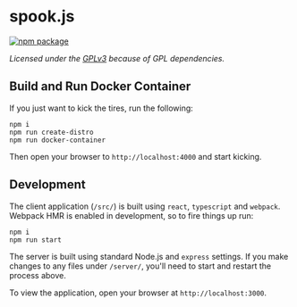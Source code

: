 # spook.js

[![npm package](https://nodei.co/npm/spook.js.png?downloads=true&downloadRank=true&stars=true)](https://nodei.co/npm/spook.js/)

*Licensed under the [GPLv3](https://github.com/arthurakay/spook.js/blob/master/LICENSE.md) because of GPL dependencies.*

## Build and Run Docker Container

If you just want to kick the tires, run the following:

    npm i
    npm run create-distro
    npm run docker-container

Then open your browser to `http://localhost:4000` and start kicking.

## Development

The client application (`/src/`) is built using `react`, `typescript` and `webpack`. Webpack HMR is enabled in 
development, so to fire things up run:

    npm i
    npm run start

The server is built using standard Node.js and `express` settings. If you make changes to any files under `/server/`, 
you'll need to start and restart the process above. 

To view the application, open your browser at `http://localhost:3000`.